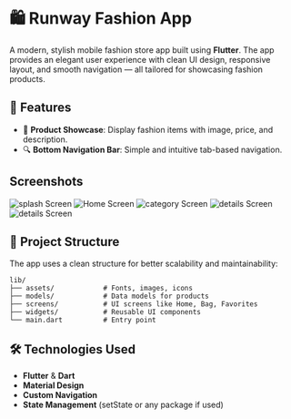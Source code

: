 # 🛍️ Runway Fashion App

A modern, stylish mobile fashion store app built using **Flutter**. The app provides an elegant user experience with clean UI design, responsive layout, and smooth navigation — all tailored for showcasing fashion products.

## 📱 Features

- 🧥 **Product Showcase**: Display fashion items with image, price, and description.
- 🔍 **Bottom Navigation Bar**: Simple and intuitive tab-based navigation.

## Screenshots

![splash Screen](assets/screenShots/splash.png)
![Home Screen](assets/screenShots/home.png)
![category Screen](assets/screenShots/category.png)
![details Screen](assets/screenShots/details.png)
![details Screen](assets/screenShots/moreDetails.png)

## 📂 Project Structure

The app uses a clean structure for better scalability and maintainability:

```
lib/
├── assets/            # Fonts, images, icons
├── models/            # Data models for products
├── screens/           # UI screens like Home, Bag, Favorites
├── widgets/           # Reusable UI components
└── main.dart          # Entry point
```

## 🛠️ Technologies Used

- **Flutter** & **Dart**
- **Material Design**
- **Custom Navigation**
- **State Management** (setState or any package if used)
